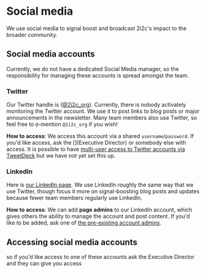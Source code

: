 # Social media

We use social media to signal boost and broadcast 2i2c's impact to the broader community.

## Social media accounts

Currently, we do not have a dedicated Social Media manager, so the responsibility for managing these accounts is spread amongst the team.

### Twitter

Our Twitter handle is ([@2i2c_org](https://twitter.com/2i2c_org)).
Currently, there is nobody activately monitoring the Twitter account.
We use it to post links to blog posts or major announcements in the newsletter.
Many team members also use Twitter, so feel free to `@`-mention `@2i2c_org` if you wish!

**How to access**: We access this account via a shared `username`/`password`.
If you'd like access, ask the [](Executive Director) or somebody else with access.
It is possible to have [multi-user access to Twitter accounts via TweetDeck](https://twitter.com/settings/teams) but we have not yet set this up.

### LinkedIn

Here is [our LinkedIn page](https://www.linkedin.com/company/70495902/).
We use LinkedIn roughly the same way that we use Twitter, though focus it more on signal-boosting blog posts and updates because fewer team members regularly use LinkedIn.

**How to access**: We can add **page admins** to our LinkedIn account, which gives others the ability to manage the account and post content.
If you'd like to be added, ask one of [the pre-existing account admins](https://www.linkedin.com/company/70495902/admin/manage-admins/).

## Accessing social media accounts

so if you'd like access to one of these accounts ask the Executive Director and they can give you access